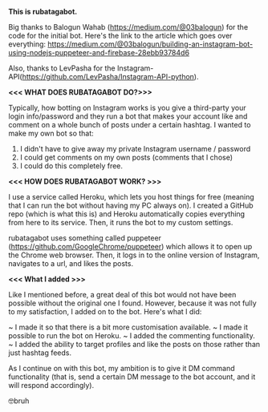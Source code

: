 **This is rubatagabot.**

Big thanks to Balogun Wahab (https://medium.com/@03balogun) for the code for the initial bot. Here's the link to the article which goes over everything: https://medium.com/@03balogun/building-an-instagram-bot-using-nodejs-puppeteer-and-firebase-28ebb93784d6

Also, thanks to LevPasha for the Instagram-API(https://github.com/LevPasha/Instagram-API-python).



**<<< WHAT DOES RUBATAGABOT DO?>>>**

Typically, how botting on Instagram works is you give a third-party your login info/password and they run a bot that makes your account like and comment on a whole bunch of posts under a certain hashtag. I wanted to make my own bot so that:

1) I didn't have to give away my private Instagram username / password
2) I could get comments on my own posts (comments that I chose)
3) I could do this completely free.



**<<< HOW DOES RUBATAGABOT WORK? >>>**

I use a service called Heroku, which lets you host things for free (meaning that I can run the bot without having my PC always on). I created a GitHub repo (which is what this is) and Heroku automatically copies everything from here to its service. Then, it runs the bot to my custom settings. 

rubatagabot uses something called puppeteer (https://github.com/GoogleChrome/puppeteer) which allows it to open up the Chrome web browser. Then, it logs in to the online version of Instagram, navigates to a url, and likes the posts.



**<<< What I added >>>**

Like I mentioned before, a great deal of this bot would not have been possible without the original one I found. However, because it was not fully to my satisfaction, I added on to the bot. Here's what I did:

~ I made it so that there is a bit more customisation available.
~ I made it possible to run the bot on Heroku.
~ I added the commenting functionality.
~ I added the ability to target profiles and like the posts on those rather than just hashtag feeds.

As I continue on with this bot, my ambition is to give it DM command functionality (that is, send a certain DM message to the bot account, and it will respond accordingly). 


🤓bruh
